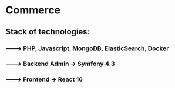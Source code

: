 # Commerce

## Stack of technologies:

### ---> PHP, Javascript, MongoDB, ElasticSearch, Docker

### ---> Backend Admin -> Symfony 4.3

### ---> Frontend -> React 16
